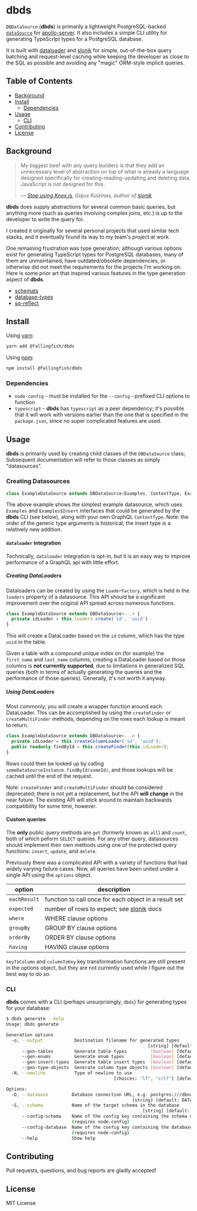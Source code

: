 # dbds

`DBDataSource` (**dbds**) is primarily a lightweight PostgreSQL-backed [`dataSource`]
for [apollo-server]. It also includes a simple CLI utility for generating TypeScript
types for a PostgreSQL database.

It is built with [dataloader] and [slonik] for simple, out-of-the-box query batching
and request-level caching while keeping the developer as close to the SQL as possible
and avoiding any "magic" ORM-style implicit queries.

## Table of Contents

* [Background](#background)
* [Install](#install)
  * [Dependencies](#dependencies)
* [Usage](#usage)
  * [CLI](#cli)
* [Contributing](#contributing)
* [License](#license)

## Background

> My biggest beef with any query builders is that they add an unnecessary level
> of abstraction on top of what is already a language designed specifically for
> creating-reading-updating and deleting data. JavaScript is not designed for this.
>
> — <cite>[Stop using Knex.js], Gajus Kuizinas, author of [slonik]</cite>

**dbds** does supply abstractions for several common basic queries, but anything
more (such as queries involving complex joins, etc.) is up to the developer to
write the query for.

I created it originally for several personal projects that used similar tech stacks,
and it eventually found its way to my team's project at work.

One remaining frustration was type generation; although various options exist for
generating TypeScript types for PostgreSQL databases, many of them are unmaintained,
have outdated/obsolete dependencies, or otherwise did not meet the requirements
for the projects I'm working on. Here is some prior art that inspired various features
in the type generation aspect of **dbds**.

* [schemats](https://github.com/SweetIQ/schemats)
* [database-types](https://github.com/gajus/database-types)
* [sq-reflect](https://github.com/harryparkdotio/sq-reflect)

## Install

Using [yarn](https://yarnpkg.com/):

```bash
yarn add @fallingfish/dbds
```

Using [npm](https://npmjs.com/):

```bash
npm install @fallingfish/dbds
```

### Dependencies

* `node-config` - must be installed for the `--config-`-prefixed CLI options to
  function
* `typescript` - **dbds** has `typescript` as a peer dependency; it's possible that
  it will work with versions earlier than the one that is specified in the `package.json`,
  since no super complicated features are used.

## Usage

**dbds** is primarily used by creating child classes of the `DBDataSource` class;
Subsequent documentation will refer to those classes as simply "datasources".

### Creating Datasources

```typescript
class ExampleDataSource extends DBDataSource<Examples, ContextType, Examples$Insert> { }
```

The above example shows the simplest example datasource, which uses `Examples` and
`Examples$Insert` interfaces that could be generated by the **dbds** CLI (see below),
along with your own GraphQL `ContextType`. Note: the order of the generic type arguments
is historical; the insert type is a relatively new addition.

#### `dataloader` integration

Technically, `dataloader` integration is opt-in, but it is an easy way to improve
performance of a GraphQL api with little effort.

##### Creating DataLoaders

Dataloaders can be created by using the `LoaderFactory`, which is held in the `loaders`
property of a datasource. This API should be a significant improvement over the original
API spread across numerous functions.

```typescript
class ExampleDataSource extends DBDataSource<...> {
  private idLoader = this.loaders.create('id', 'uuid')
}
```

This will create a DataLoader based on the `id` column, which has the type `uuid`
in the table.

Given a table with a compound unique index on (for example) the `first_name` and
`last_name` columns, creating a DataLoader based on those columns is **not currently
supported**, due to limitations in generalized SQL queries (both in terms of actually
generating the queries and the performance of those queries). Generally, it's not
worth it anyway.

##### Using DataLoaders

Most commonly, you will create a wrapper function around each DataLoader. This can
be accomplished by using the `createFinder` or `createMultiFinder` methods, depending
on the rows each lookup is meant to return.

```typescript
class ExampleDataSource extends DBDataSource<...> {
  private idLoader = this.createColumnLoader('id', 'uuid');
  public readonly findById = this.createFinder(this.idLoader);
}
```

Rows could then be looked up by calling `someDataSourceInstance.findById(someId)`,
and those lookups will be cached until the end of the request.

Note: `createFinder` and `createMultiFinder` should be considered deprecated; there
is not yet a replacement, but the API **will change** in the near future. The existing
API will stick around to maintain backwards compatibility for some time, however.

#### Custom queries

The **only** public query methods are `get` (formerly known as `all`) and `count`,
both of which peform `SELECT` queries. For any other query, datasources should implement
their own methods using one of the protected query functions: `insert`, `update`,
and `delete`.

Previously there was a complicated API with a variety of functions that had widely
varying failure cases. Now, all queries have been united under a single API using
the `options` object.

| option       | description                                           |
|--------------|-------------------------------------------------------|
| `eachResult` | function to call once for each object in a result set |
| `expected`   | number of rows to expect; see [slonik] docs           |
| `where`      | WHERE clause options                                  |
| `groupBy`    | GROUP BY clause options                               |
| `orderBy`    | ORDER BY clause options                               |
| `having`     | HAVING clause options                                 |

`keyToColumn` and `columnToKey` key transformation functions are still present in
the options object, but they are not currently used while I figure out the best
way to do so.

### CLI

**dbds** comes with a CLI (perhaps unsurprisingly, `dbds`) for generating types
for your database:

```bash
$ dbds generate --help
Usage: dbds generate

Generation options
  -o, --output            Destination filename for generated types
                                                      [string] [default: STDOUT]
      --gen-tables        Generate table types         [boolean] [default: true]
      --gen-enums         Generate enum types          [boolean] [default: true]
      --gen-insert-types  Generate table insert types  [boolean] [default: true]
      --gen-type-objects  Generate column type objects [boolean] [default: true]
  -N, --newline           Type of newline to use
                                         [choices: "lf", "crlf"] [default: "lf"]

Options:
  -D, --database         Database connection URL, e.g. postgres:///dbname
                                                [string] [default: DATABASE_URL]
  -S, --schema           Name of the target schema in the database
                                                    [string] [default: "public"]
      --config-schema    Name of the config key containing the schema name
                         (requires node-config)                         [string]
      --config-database  Name of the config key containing the database url
                         (requires node-config)                         [string]
      --help             Show help                                     [boolean]
```

## Contributing

Pull requests, questions, and bug reports are gladly accepted!

## License

MIT License

[apollo-server]: https://www.apollographql.com/docs/apollo-server/
[`dataSource`]: https://www.apollographql.com/docs/apollo-server/data/data-sources/
[dataloader]: https://github.com/graphql/dataloader
[slonik]: https://github.com/gajus/slonik
[Stop using Knex.js]: https://gajus.medium.com/stop-using-knex-js-and-earn-30-bf410349856c
